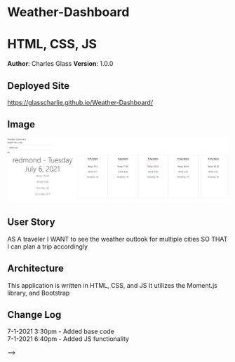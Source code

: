 # Weather-Dashboard

# HTML, CSS, JS 

**Author**: Charles Glass
**Version**: 1.0.0

## Deployed Site
https://glasscharlie.github.io/Weather-Dashboard/

## Image
![Website-one](assets/images/weather-dashboard.PNG)


## User Story
AS A traveler
I WANT to see the weather outlook for multiple cities
SO THAT I can plan a trip accordingly



## Architecture
This application is written in HTML, CSS, and JS
It utilizes the Moment.js library, and Bootstrap


## Change Log
7-1-2021 3:30pm - Added base code \
7-1-2021 6:40pm - Added JS functionality

-->